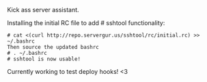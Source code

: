 Kick ass server assistant.

Installing the initial RC file to add # sshtool functionality:

	# cat <(curl http://repo.servergur.us/sshtool/rc/initial.rc) >> ~/.bashrc
	Then source the updated bashrc
	# . ~/.bashrc
	# sshtool is now usable! 

Currently working to test deploy hooks! <3
